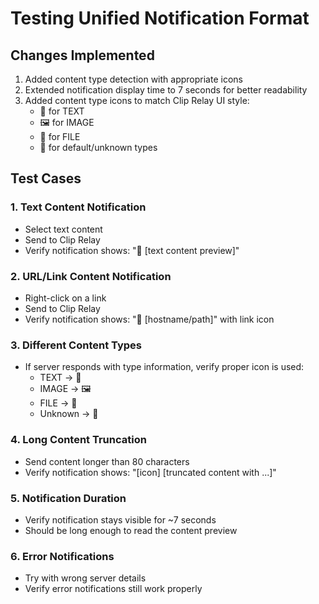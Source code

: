 # Testing Unified Notification Format

## Changes Implemented

1. Added content type detection with appropriate icons
2. Extended notification display time to 7 seconds for better readability
3. Added content type icons to match Clip Relay UI style:
   - 📝 for TEXT
   - 🖼️ for IMAGE  
   - 📎 for FILE
   - 📄 for default/unknown types

## Test Cases

### 1. Text Content Notification
- Select text content
- Send to Clip Relay
- Verify notification shows: "📝 [text content preview]"

### 2. URL/Link Content Notification
- Right-click on a link
- Send to Clip Relay
- Verify notification shows: "🔗 [hostname/path]" with link icon

### 3. Different Content Types
- If server responds with type information, verify proper icon is used:
  - TEXT → 📝
  - IMAGE → 🖼️
  - FILE → 📎
  - Unknown → 📄

### 4. Long Content Truncation
- Send content longer than 80 characters
- Verify notification shows: "[icon] [truncated content with ...]"

### 5. Notification Duration
- Verify notification stays visible for ~7 seconds
- Should be long enough to read the content preview

### 6. Error Notifications
- Try with wrong server details
- Verify error notifications still work properly